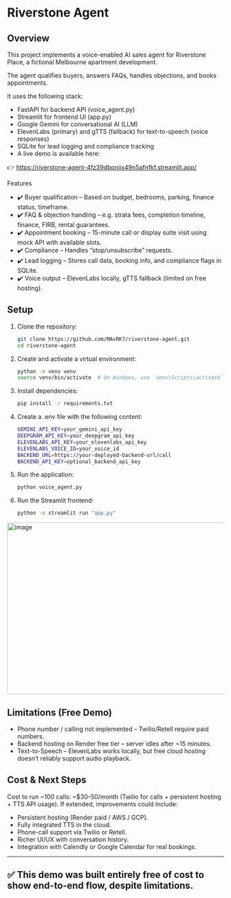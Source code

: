 # Riverstone Agent

## Overview

This project implements a voice-enabled AI sales agent for Riverstone Place, a fictional Melbourne apartment development.

The agent qualifies buyers, answers FAQs, handles objections, and books appointments.

It uses the following stack:
- FastAPI for backend API (voice_agent.py)
- Streamlit for frontend UI (app.py)
- Google Gemini for conversational AI (LLM)
- ElevenLabs (primary) and gTTS (fallback) for text-to-speech (voice responses)
- SQLite for lead logging and compliance tracking
- A live demo is available here:
  
👉 https://riverstone-agent-4fz39dbpniix49n5afnfkf.streamlit.app/

Features
- ✔️ Buyer qualification – Based on budget, bedrooms, parking, finance status, timeframe.
- ✔️ FAQ & objection handling – e.g. strata fees, completion timeline, finance, FIRB, rental guarantees.
- ✔️ Appointment booking – 15-minute call or display suite visit using mock API with available slots.
- ✔️ Compliance – Handles “stop/unsubscribe” requests.
- ✔️ Lead logging – Stores call data, booking info, and compliance flags in SQLite.
- ✔️ Voice output – ElevenLabs locally, gTTS fallback (limited on free hosting).


## Setup

1. Clone the repository:

   ```bash
   git clone https://github.com/MAvRK7/riverstone-agent.git
   cd riverstone-agent

2. Create and activate a virtual environment:

    ```bash
   python -m venv venv
   source venv/bin/activate  # On Windows, use `venv\Scripts\activate`
   
3. Install dependencies:

   ```bash
   pip install -r requirements.txt
   ```
   

4. Create a .env file with the following content:

   ```bash
   GEMINI_API_KEY=your_gemini_api_key
   DEEPGRAM_API_KEY=your_deepgram_api_key
   ELEVENLABS_API_KEY=your_elevenlabs_api_key
   ELEVENLABS_VOICE_ID=your_voice_id
   BACKEND_URL=https://your-deployed-backend-url/call
   BACKEND_API_KEY=optional_backend_api_key

5. Run the application:
   
   ```bash
   python voice_agent.py

6. Run the Streamlit frontend:

   ```bash
   python -m streamlit run "app.py"

<img width="1205" height="398" alt="image" src="https://github.com/user-attachments/assets/5f916d25-4fa7-445d-81f1-d54b5cecc213" />


## Limitations (Free Demo)

- Phone number / calling not implemented – Twilio/Retell require paid numbers.
- Backend hosting on Render free tier – server idles after ~15 minutes.
- Text-to-Speech – ElevenLabs works locally, but free cloud hosting doesn’t reliably support audio playback.

## Cost & Next Steps

Cost to run ~100 calls: ~$30–50/month (Twilio for calls + persistent hosting + TTS API usage).
If extended, improvements could include:
- Persistent hosting (Render paid / AWS / GCP).
- Fully integrated TTS in the cloud.
- Phone-call support via Twilio or Retell.
- Richer UI/UX with conversation history.
- Integration with Calendly or Google Calendar for real bookings.
  
-------------------------------------------------------------------------------------
✅ This demo was built entirely free of cost to show end-to-end flow, despite limitations.
-------------------------------------------------------------------------------------   

